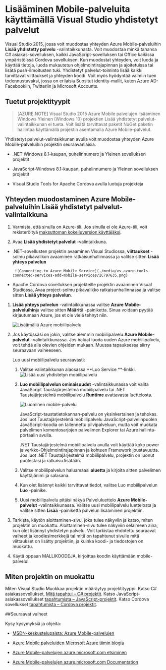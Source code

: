 <properties 
   pageTitle="Lisääminen Mobile-palveluita käyttämällä yhdistetyt palvelut-Visual Studiossa | Microsoft Azure"
   description="Lisää Mobile palvelut Visual Studio Lisää yhdistetyt palvelut-valintaikkunan avulla"
   services="visual-studio-online"
   documentationCenter="na"
   authors="mlhoop"
   manager="douge"
   editor="" />
<tags 
   ms.service="visual-studio-online"
   ms.devlang="na"
   ms.topic="article"
   ms.tgt_pltfrm="na"
   ms.workload="mobile"
   ms.date="12/16/2015"
   ms.author="mlearned" />

# <a name="adding-mobile-services-by-using-visual-studio-connected-services"></a>Lisääminen Mobile-palveluita käyttämällä Visual Studio yhdistetyt palvelut

Visual Studio 2015, jossa voit muodostaa yhteyden Azure Mobile-palveluihin **Lisää yhdistetty palvelu** -valintaikkunasta. Voit muodostaa minkä tahansa C# asiakas-sovelluksen, kaikki JavaScript-sovelluksen tai Office kaikissa ympäristöissä Cordova sovelluksen. Kun muodostat yhteyden, voit luoda ja käyttää tietoja, luoda mukautetun ohjelmointirajapinnan ja ajoitetuissa tai lisätä push-ilmoitusten tuki.  Yhdistetyt palvelut-toiminto lisää kaikki tarvittavat viittaukset ja yhteyden koodi. Voit myös hyödyntää valmiin tuen todennustavaksi, jossa on erilaisia Suositut identity-mallit, kuten Azure AD-Facebookiin, Twitteriin ja Microsoft Accounts.

## <a name="supported-project-types"></a>Tuetut projektityypit

>[AZURE.NOTE] Visual Studio 2015 Azure Mobile palvelujen lisääminen Windows Yleinen (Windows 10) projektien Lisää yhdistetyt palvelut-valintaikkunan ei tueta. Voit lisätä tarvittavat paketit NuGet paketin hallintaa käyttämällä projektin asentamalla Azure Mobile-palvelut.

Yhdistetyt palvelut-valintaikkunan avulla voit muodostaa yhteyden Azure Mobile-palveluihin projektin seuraavanlaisia.

- .NET Windows 8.1-kaupan, puhelinnumero ja Yleinen sovelluksen projektit

- JavaScript-Windows 8.1-kaupan, puhelinnumero ja Yleinen sovelluksen projektit

- Visual Studio Tools for Apache Cordova avulla luotuja projekteja


## <a name="connect-to-azure-mobile-services-using-the-add-connected-services-dialog"></a>Yhteyden muodostaminen Azure Mobile-palveluihin Lisää yhdistetyt palvelut-valintaikkuna

1. Varmista, että sinulla on Azure-tili. Jos sinulla ei ole Azure-tili, voit rekisteröityä [maksuttoman kokeiluversion käyttäjäksi](http://go.microsoft.com/fwlink/?LinkId=518146).

1. Avaa **Lisää yhdistetyt palvelut** -valintaikkuna.
 - .NET-sovellusten projektin avaaminen Visual Studiossa, **viittaukset** -solmu pikavalikon avaaminen ratkaisunhallinnassa ja valitse sitten **Lisää yhteys palvelun**
 
        ![Connecting to Azure Mobile Service](./media/vs-azure-tools-connected-services-add-mobile-services/IC797635.png)

 - Apache Cordova sovelluksen projekteille projektin avaaminen Visual Studiossa, Avaa project-solmu pikavalikko ratkaisunhallinnassa ja valitse sitten **Lisää yhteys palvelun**.

1. **Lisää yhteys palvelun** -valintaikkunassa valitse **Azure Mobile-palveluihin**ja valitse sitten **Määritä** -painiketta. Sinua voidaan pyytää kirjautumaan Azure, jos et ole vielä tehnyt niin.

    ![Lisäämällä Azure mobiilipalvelu](./media/vs-azure-tools-connected-services-add-mobile-services/IC797636.png)

1. Jos käytössäsi on jokin, valitse aiemmin mobiilipalvelu **Azure Mobile-palvelut** -valintaikkunassa. Jos haluat luoda uuden Azure mobiilipalvelu, voit tehdä alla olevien ohjeiden mukaan. Muussa tapauksessa siirry seuraavaan vaiheeseen.

    Luo uusi mobiilipalvelu seuraavasti:
    1. Valitse valintaikkunan alaosassa **Luo Service **-linkki.
        ![Lisää uusi yhdistetyn mobiilipalvelu](./media/vs-azure-tools-connected-services-add-mobile-services/IC797637.png)




    2. **Luo mobiilipalvelun ominaisuudet** -valintaikkunassa voit valita JavaScript Taustajärjestelmä mobiilipalvelu tai .NET Taustajärjestelmä mobiilipalvelu **Runtime** avattavasta luettelosta. 
  
        ![Luominen mobile-palvelu](./media/vs-azure-tools-connected-services-add-mobile-services/IC797638.png)

        JavaScript-taustatietokannan-palvelu on yksinkertainen ja tehokas. Jos luot Taustajärjestelmä mobiilipalvelu JavaScript-palvelinpuolen JavaScript-koodia on tallennettu pilvipalveluun, mutta voit muokata palvelimen komentosarjojen palvelimen Explorer tai Azure hallinta-portaalin avulla. 

        .NET Taustajärjestelmä mobiilipalvelu avulla voit käyttää koko power ja verkko-Ohjelmointirajapinnan ja kohteen Framework joustavuutta. Jos luot .NET Taustajärjestelmä mobiilipalvelu, projektin on luonut puolestasi ja ratkaisu lisätään. 

    1. Valitse mobiilipalvelun haluamaasi **aluetta** ja kirjoita sitten palvelimen käyttäjänimi ja salasana.
 
    1. Kun olet lisännyt kaikki tarvittavat tiedot, valitse Luo mobiilipalvelun **Luo** -painike.
    2. Uusi mobiilipalvelu pitäisi näkyä Palveluluettelo **Azure Mobile-palvelut** -valintaikkunassa. Valitse uusi mobiilipalvelu luettelosta ja valitse sitten **Lisää** -painiketta palvelun lisääminen projektiin.
    

1. Tarkista, käytön aloittaminen-sivu, joka tulee näkyviin ja katso, miten projektin on muokattu. Aloittaminen-sivu tulee näkyviin selaimeen aina, kun olet lisännyt yhdistetyn palvelu. Voit tarkistaa ehdotettu seuraavat vaiheet ja koodiesimerkkejä tai mitä on tapahtunut sivulle mitä viittaukset on lisätty projektiin, ja kuinka koodi- ja tiedostojen on muokattu.

1. Käytä oppaan MALLIKOODEJA, kirjoittaa koodin käyttämään mobile-palvelu!

## <a name="how-your-project-is-modified"></a>Miten projektin on muokattu

Miten Visual Studio Muokkaa projektin määräytyy projektityyppi. Katso C# asiakassovellukset, [Mitä tapahtui – C# projektit](http://go.microsoft.com/fwlink/p/?LinkId=513119). Katso JavaScript-asiakassovellukset [tapahtumista – JavaScript-projektit](http://go.microsoft.com/fwlink/p/?LinkId=513120). Katso Cordova sovellukset [tapahtumista – Cordova projektit](http://go.microsoft.com/fwlink/p/?LinkId=513116).


##<a name="next-steps"></a>Seuraavat vaiheet

Kysy kysymyksiä ja ohjeita: 

 - [MSDN-keskustelupalsta: Azure Mobile-palvelujen](https://social.msdn.microsoft.com/forums/azure/home?forum=azuremobile)

 - [Azure Mobile palveluiden Microsoft Azure tiimin blogia](https://azure.microsoft.com/blog/topics/mobile/)

 - [Azure Mobile-palvelujen azure.microsoft.com etsiminen](https://azure.microsoft.com/services/mobile-services/)

 - [Azure Mobile-palvelujen azure.microsoft.com Documentation](https://azure.microsoft.com/documentation/services/mobile-services/)



